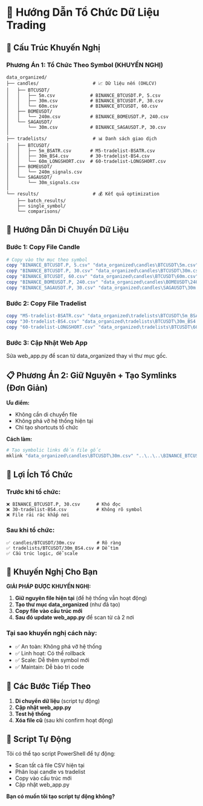 # 📁 Hướng Dẫn Tổ Chức Dữ Liệu Trading

## 🎯 Cấu Trúc Khuyến Nghị

### **Phương Án 1: Tổ Chức Theo Symbol (KHUYẾN NGHỊ)**

```
data_organized/
├── candles/                    # 📈 Dữ liệu nến (OHLCV)
│   ├── BTCUSDT/
│   │   ├── 5m.csv             # BINANCE_BTCUSDT.P, 5.csv
│   │   ├── 30m.csv            # BINANCE_BTCUSDT.P, 30.csv
│   │   └── 60m.csv            # BINANCE_BTCUSDT, 60.csv
│   ├── BOMEUSDT/
│   │   └── 240m.csv           # BINANCE_BOMEUSDT.P, 240.csv
│   └── SAGAUSDT/
│       └── 30m.csv            # BINANCE_SAGAUSDT.P, 30.csv
│
├── tradelists/                 # 📊 Danh sách giao dịch
│   ├── BTCUSDT/
│   │   ├── 5m_BSATR.csv       # M5-tradelist-BSATR.csv
│   │   ├── 30m_BS4.csv        # 30-tradelist-BS4.csv
│   │   └── 60m_LONGSHORT.csv  # 60-tradelist-LONGSHORT.csv
│   ├── BOMEUSDT/
│   │   └── 240m_signals.csv
│   └── SAGAUSDT/
│       └── 30m_signals.csv
│
└── results/                    # 💰 Kết quả optimization
    ├── batch_results/
    ├── single_symbol/
    └── comparisons/
```

## 🔄 Hướng Dẫn Di Chuyển Dữ Liệu

### **Bước 1: Copy File Candle**
```powershell
# Copy vào thư mục theo symbol
copy "BINANCE_BTCUSDT.P, 5.csv" "data_organized\candles\BTCUSDT\5m.csv"
copy "BINANCE_BTCUSDT.P, 30.csv" "data_organized\candles\BTCUSDT\30m.csv"  
copy "BINANCE_BTCUSDT, 60.csv" "data_organized\candles\BTCUSDT\60m.csv"
copy "BINANCE_BOMEUSDT.P, 240.csv" "data_organized\candles\BOMEUSDT\240m.csv"
copy "BINANCE_SAGAUSDT.P, 30.csv" "data_organized\candles\SAGAUSDT\30m.csv"
```

### **Bước 2: Copy File Tradelist**
```powershell
copy "M5-tradelist-BSATR.csv" "data_organized\tradelists\BTCUSDT\5m_BSATR.csv"
copy "30-tradelist-BS4.csv" "data_organized\tradelists\BTCUSDT\30m_BS4.csv"
copy "60-tradelist-LONGSHORT.csv" "data_organized\tradelists\BTCUSDT\60m_LONGSHORT.csv"
```

### **Bước 3: Cập Nhật Web App**
Sửa web_app.py để scan từ data_organized thay vì thư mục gốc.

## 📋 Phương Án 2: Giữ Nguyên + Tạo Symlinks (Đơn Giản)

**Ưu điểm:**
- Không cần di chuyển file
- Không phá vỡ hệ thống hiện tại
- Chỉ tạo shortcuts tổ chức

**Cách làm:**
```powershell
# Tạo symbolic links đến file gốc
mklink "data_organized\candles\BTCUSDT\30m.csv" "..\..\..\BINANCE_BTCUSDT.P, 30.csv"
```

## 🎯 Lợi Ích Tổ Chức

### **Trước khi tổ chức:**
```
❌ BINANCE_BTCUSDT.P, 30.csv      # Khó đọc
❌ 30-tradelist-BS4.csv           # Không rõ symbol
❌ File rải rác khắp nơi
```

### **Sau khi tổ chức:**
```
✅ candles/BTCUSDT/30m.csv        # Rõ ràng
✅ tradelists/BTCUSDT/30m_BS4.csv # Dễ tìm
✅ Cấu trúc logic, dễ scale
```

## 🚀 Khuyến Nghị Cho Bạn

**GIẢI PHÁP ĐƯỢC KHUYẾN NGHỊ:**

1. **Giữ nguyên file hiện tại** (để hệ thống vẫn hoạt động)
2. **Tạo thư mục data_organized** (như đã tạo)
3. **Copy file vào cấu trúc mới** 
4. **Sau đó update web_app.py** để scan từ cả 2 nơi

### **Tại sao khuyến nghị cách này:**
- ✅ An toàn: Không phá vỡ hệ thống
- ✅ Linh hoạt: Có thể rollback
- ✅ Scale: Dễ thêm symbol mới
- ✅ Maintain: Dễ bảo trì code

## 📝 Các Bước Tiếp Theo

1. **Di chuyển dữ liệu** (script tự động)
2. **Cập nhật web_app.py** 
3. **Test hệ thống**
4. **Xóa file cũ** (sau khi confirm hoạt động)

## 🔧 Script Tự Động

Tôi có thể tạo script PowerShell để tự động:
- Scan tất cả file CSV hiện tại
- Phân loại candle vs tradelist  
- Copy vào cấu trúc mới
- Cập nhật web_app.py

**Bạn có muốn tôi tạo script tự động không?**